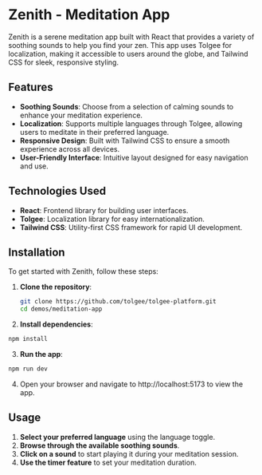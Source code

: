 # Zenith - Meditation App

Zenith is a serene meditation app built with React that provides a variety of soothing sounds to help you find your zen. This app uses Tolgee for localization, making it accessible to users around the globe, and Tailwind CSS for sleek, responsive styling.

## Features

- **Soothing Sounds**: Choose from a selection of calming sounds to enhance your meditation experience.
- **Localization**: Supports multiple languages through Tolgee, allowing users to meditate in their preferred language.
- **Responsive Design**: Built with Tailwind CSS to ensure a smooth experience across all devices.
- **User-Friendly Interface**: Intuitive layout designed for easy navigation and use.

## Technologies Used

- **React**: Frontend library for building user interfaces.
- **Tolgee**: Localization library for easy internationalization.
- **Tailwind CSS**: Utility-first CSS framework for rapid UI development.

## Installation

To get started with Zenith, follow these steps:

1. **Clone the repository**:

   ```bash
   git clone https://github.com/tolgee/tolgee-platform.git
   cd demos/meditation-app
   ```

2. **Install dependencies**:

```bash
npm install
```

3. **Run the app**:

```bash
npm run dev
```

4. Open your browser and navigate to http://localhost:5173 to view the app.

## Usage

1. **Select your preferred language** using the language toggle.
2. **Browse through the available soothing sounds**.
3. **Click on a sound** to start playing it during your meditation session.
4. **Use the timer feature** to set your meditation duration.
